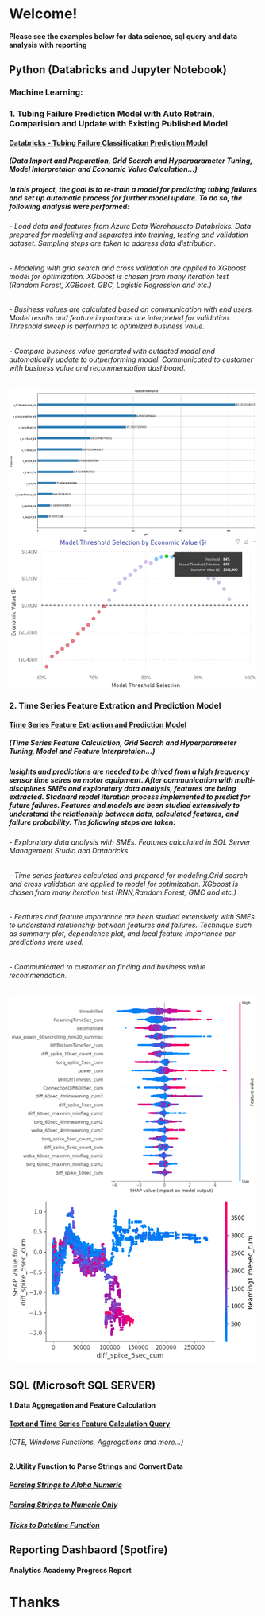 # Welcome! 
#### Please see the examples below for data science, sql query and data analysis with reporting

##    Python (Databricks and Jupyter Notebook)
### Machine Learning:

### 1. Tubing Failure Prediction Model with Auto Retrain, Comparision and Update with Existing Published Model
####  [Databricks - Tubing Failure Classification Prediction Model](https://github.com/dzheng616/data_is_the_new_oil/blob/61b48bb9b1108491578146c883525540afaacd5d/Python/Databricks-Classification%20Prediction%20(XGboost).ipynb)
#####  (Data Import and Preparation, Grid Search and Hyperparameter Tuning, Model Interpretaion and Economic Value Calculation...)

#####  In this project, the goal is to re-train a model for predicting tubing failures and set up automatic process for further model update. To do so, the following analysis were performed:
###### - Load data and features from Azure Data Warehouseto Databricks. Data prepared for modeling and separated into training, testing and validation dataset. Sampling steps are taken to address data distribution.  
###### - Modeling with grid search and cross validation are applied to XGboost model for optimization. XGboost is chosen from many iteration test (Random Forest, XGBoost, GBC, Logistic Regression and etc.) 
###### - Business values are calculated based on communication with end users. Model results and feature importance are interpreted for validation.  Threshold sweep is performed to optimized business value. 
###### - Compare business value generated with outdated model and automatically update to outperforming model. Communicated to customer with business value and recommendation dashboard. 
 <img src="Python/Image/tubing failure feature importance.png" width="500" height = "300"><img src="Python/Image/highest economic value for tubing threshold sweep.png" width="500">

### 2. Time Series Feature Extration and Prediction Model 
####  [Time Series Feature Extraction and Prediction Model](https://github.com/dzheng616/data_is_the_new_oil/blob/9c262e659f99db05342f96cfd2543c6ed66c755f/Python/Time%20Series%20Feature%20Extraction%20and%20Prediction%20Model.ipynb)
#####  (Time Series Feature Calculation, Grid Search and Hyperparameter Tuning, Model and Feature Interpretaion...)

#####  Insights and predictions are needed to be drived from a high frequency sensor time seires on motor equipment. After communication with multi-disciplines SMEs and exploratary data analysis, features are being extracted. Stadnard model iteration process implemented to predict for future failures. Features and models are been studied extensively to understand the relationship between data, calculated features, and failure probability. The following steps are taken:
###### - Exploratary data analysis with SMEs. Features calculated in SQL Server Management Studio and Databricks. 
###### -  Time series features calculated and prepared for modeling.Grid search and cross validation are applied to model for optimization. XGboost is chosen from many iteration test (RNN,Random Forest, GMC and etc.) 
###### - Features and feature importance are been studied extensively with SMEs to understand relationship between features and failures. Technique such as summary plot, dependence plot, and local feature importance per predictions were used. 
###### - Communicated to customer on finding and business value recommendation. 
 <img src="Python/Image/Motor Failure Shap.png" width="500">  <img src="Python/Image/Motor Failure Shap depend.png" width="500">

 
##    SQL (Microsoft SQL SERVER)
#### 1.Data Aggregation and Feature Calculation
####  [Text and Time Series Feature Calculation Query](https://github.com/dzheng616/data_is_the_new_oil/blob/23afa03705ae7397bfe668941506ef92903b91e1/SQL/Feature%20Extraction%20Sample%20Query)
######  (CTE, Windows Functions, Aggregations and more...)
####  2.Utility Function to Parse Strings and Convert Data
##### [Parsing Strings to Alpha Numeric](https://github.com/dzheng616/data_is_the_new_oil/blob/23afa03705ae7397bfe668941506ef92903b91e1/SQL/Parsing%20Strings%20to%20Alpha%20Numeric)
#####  [Parsing Strings to Numeric Only](https://github.com/dzheng616/data_is_the_new_oil/blob/23afa03705ae7397bfe668941506ef92903b91e1/SQL/Parsing%20Strings%20to%20Numeric%20Only)
#####  [Ticks to Datetime Function](https://github.com/dzheng616/data_is_the_new_oil/blob/23afa03705ae7397bfe668941506ef92903b91e1/SQL/Ticks%20to%20Datetime%20Function)

##    Reporting Dashbaord (Spotfire)

####  Analytics Academy Progress Report

# Thanks
